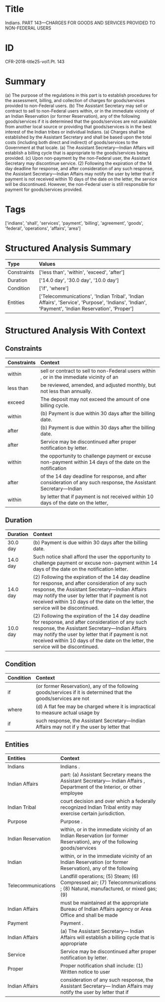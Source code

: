 # Title

 Indians. PART 143—CHARGES FOR GOODS AND SERVICES PROVIDED TO NON-FEDERAL USERS


# ID

 CFR-2018-title25-vol1.Pt. 143


# Summary

(a) The purpose of the regulations in this part is to establish procedures for the assessment, billing, and collection of charges for goods/services provided to non-Federal users.
(b) The Assistant Secretary may sell or contract to sell to non-Federal users within, or in the immediate vicinity of an Indian Reservation (or former Reservation), any of the following goods/services if it is determined that the goods/services are not available from another local source or providing that goods/services is in the best interest of the Indian tribes or individual Indians.
(a) Charges shall be established by the Assistant Secretary and shall be based upon the total costs (including both direct and indirect) of goods/services to the Government at that locale.
(a) The Assistant Secretary&#8212;Indian Affairs will establish a billing cycle that is appropriate to the goods/services being provided.
(c) Upon non-payment by the non-Federal user, the Assistant Secretary may discontinue service.
(2) Following the expiration of the 14 day deadline for response, and after consideration of any such response, the Assistant Secretary&#8212;Indian Affairs may notify the user by letter that if payment is not received within 10 days of the date on the letter, the service will be discontinued.
However, the non-Federal user is still responsible for payment for goods/services provided.


# Tags

['indians', 'shall', 'services', 'payment', 'billing', 'agreement', 'goods', 'federal', 'operations', 'affairs', 'area']


# Structured Analysis Summary

| Type        | Values                                                                                                                                          |
|:------------|:------------------------------------------------------------------------------------------------------------------------------------------------|
| Constraints | ['less than', 'within', 'exceed', 'after']                                                                                                      |
| Duration    | ['14.0 day', '30.0 day', '10.0 day']                                                                                                            |
| Condition   | ['if', 'where']                                                                                                                                 |
| Entities    | ['Telecommunications', 'Indian Tribal', 'Indian Affairs', 'Service', 'Purpose', 'Indians', 'Indian', 'Payment', 'Indian Reservation', 'Proper'] |


# Structured Analysis With Context

 


## Constraints

| Constraints   | Context                                                                                                                 |
|:--------------|:------------------------------------------------------------------------------------------------------------------------|
| within        | sell or contract to sell to non-Federal users within , or in the immediate vicinity of an                               |
| less than     | be reviewed, amended, and adjusted monthly, but not less than  annually.                                                |
| exceed        | The deposit may not  exceed  the amount of one billing cycle.                                                           |
| within        | (b) Payment is due  within  30 days after the billing date.                                                             |
| after         | (b) Payment is due within 30 days  after  the billing date.                                                             |
| after         | Service may be discontinued  after  proper notification by letter.                                                      |
| within        | the opportunity to challenge payment or excuse non-payment within 14 days of the date on the notification               |
| after         | of the 14 day deadline for response, and after consideration of any such response, the Assistant Secretary&#8212;Indian |
| within        | by letter that if payment is not received within 10 days of the date on the letter,                                     |


## Duration

| Duration   | Context                                                                                                                                                                                                                                                                                                |
|:-----------|:-------------------------------------------------------------------------------------------------------------------------------------------------------------------------------------------------------------------------------------------------------------------------------------------------------|
| 30.0 day   | (b) Payment is due within 30 days after the billing date.                                                                                                                                                                                                                                              |
| 14.0 day   | Such notice shall afford the user the opportunity to challenge payment or excuse non-payment within 14 days of the date on the notification letter.                                                                                                                                                    |
| 14.0 day   | (2) Following the expiration of the 14 day deadline for response, and after consideration of any such response, the Assistant Secretary&#8212;Indian Affairs may notify the user by letter that if payment is not received within 10 days of the date on the letter, the service will be discontinued. |
| 10.0 day   | (2) Following the expiration of the 14 day deadline for response, and after consideration of any such response, the Assistant Secretary&#8212;Indian Affairs may notify the user by letter that if payment is not received within 10 days of the date on the letter, the service will be discontinued. |


## Condition

| Condition   | Context                                                                                                          |
|:------------|:-----------------------------------------------------------------------------------------------------------------|
| if          | (or former Reservation), any of the following goods/services if it is determined that the goods/services are not |
| where       | (d) A flat fee may be charged  where it is impractical to measure actual usage by                                |
| if          | such response, the Assistant Secretary&#8212;Indian Affairs may not if y the user by letter that                 |


## Entities

| Entities           | Context                                                                                                                           |
|:-------------------|:----------------------------------------------------------------------------------------------------------------------------------|
| Indians            | Indians .                                                                                                                         |
| Indian Affairs     | part: (a) Assistant Secretary means the Assistant Secretary&#8212; Indian Affairs , Department of the Interior, or other employee |
| Indian Tribal      | court decision and over which a federally recognized Indian Tribal  entity may exercise certain jurisdiction.                     |
| Purpose            | Purpose .                                                                                                                         |
| Indian Reservation | within, or in the immediate vicinity of an Indian Reservation (or former Reservation), any of the following goods/services        |
| Indian             | within, or in the immediate vicinity of an Indian Reservation (or former Reservation), any of the following                       |
| Telecommunications | Landfill operations; (5) Steam; (6) Compressed air; (7) Telecommunications ; (8) Natural, manufactured, or mixed gas; (9)         |
| Indian Affairs     | must be maintained at the appropriate Bureau of Indian Affairs agency or Area Office and shall be made                            |
| Payment            | Payment .                                                                                                                         |
| Indian Affairs     | (a) The Assistant Secretary&#8212; Indian Affairs will establish a billing cycle that is appropriate                              |
| Service            | Service  may be discontinued after proper notification by letter.                                                                 |
| Proper             | Proper notification shall include: (1) Written notice to user                                                                     |
| Indian Affairs     | consideration of any such response, the Assistant Secretary&#8212; Indian Affairs may notify the user by letter that if           |


